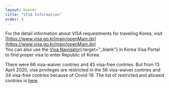 ```yaml
---
layout: banner
title: "VISA Information"
order: 4
---
```


For the detail information about VISA requestments for traveling Korea, visit [https://www.visa.go.kr/main/openMain.do](https://www.visa.go.kr/main/openMain.do)  
You can also use the [Visa Navigator](https://www.visa.go.kr/openPage.do?MENU_ID=10101){:target="_blank"} in Korea Visa Portal to find proper visa to enter Republic of Korea.

There were 66 visa-waiver contries and 45 visa-free contries. But from 13 April 2020, visa privileges are restricted in the 56 visa-waiver contries and 34 visa-free contries because of Covid-19. The list of restricted and allowed contries is [here](/assets/img/slider/visainformation.pdf).
